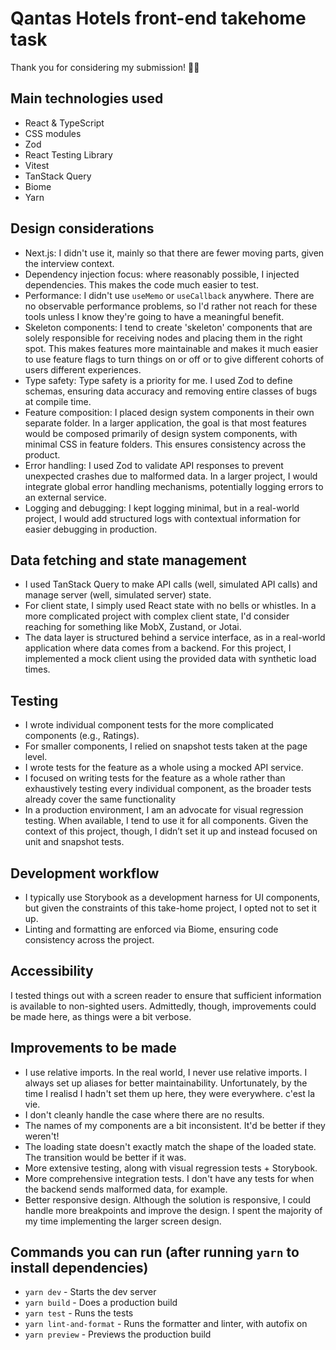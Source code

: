 # Qantas Hotels front-end takehome task
Thank you for considering my submission! 🦘🛫

## Main technologies used
- React & TypeScript
- CSS modules
- Zod
- React Testing Library
- Vitest
- TanStack Query
- Biome
- Yarn

## Design considerations
- Next.js: I didn't use it, mainly so that there are fewer moving parts, given the interview context.
- Dependency injection focus: where reasonably possible, I injected dependencies. This makes the code much easier to test.
- Performance: I didn't use `useMemo` or `useCallback` anywhere. There are no observable performance problems, so I'd rather not reach for these tools unless I know they're going to have a meaningful benefit.
- Skeleton components: I tend to create 'skeleton' components that are solely responsible for receiving nodes and placing them in the right spot. This makes features more maintainable and makes it much easier to use feature flags to turn things on or off or to give different cohorts of users different experiences.
- Type safety: Type safety is a priority for me. I used Zod to define schemas, ensuring data accuracy and removing entire classes of bugs at compile time.
- Feature composition: I placed design system components in their own separate folder. In a larger application, the goal is that most features would be composed primarily of design system components, with minimal CSS in feature folders. This ensures consistency across the product.
- Error handling: I used Zod to validate API responses to prevent unexpected crashes due to malformed data. In a larger project, I would integrate global error handling mechanisms, potentially logging errors to an external service.
- Logging and debugging: I kept logging minimal, but in a real-world project, I would add structured logs with contextual information for easier debugging in production.

## Data fetching and state management
- I used TanStack Query to make API calls (well, simulated API calls) and manage server (well, simulated server) state.
- For client state, I simply used React state with no bells or whistles. In a more complicated project with complex client state, I'd consider reaching for something like MobX, Zustand, or Jotai.
- The data layer is structured behind a service interface, as in a real-world application where data comes from a backend. For this project, I implemented a mock client using the provided data with synthetic load times.

## Testing
- I wrote individual component tests for the more complicated components (e.g., Ratings).
- For smaller components, I relied on snapshot tests taken at the page level.
- I wrote tests for the feature as a whole using a mocked API service.
- I focused on writing tests for the feature as a whole rather than exhaustively testing every individual component, as the broader tests already cover the same functionality
- In a production environment, I am an advocate for visual regression testing. When available, I tend to use it for all components. Given the context of this project, though, I didn’t set it up and instead focused on unit and snapshot tests.

## Development workflow
- I typically use Storybook as a development harness for UI components, but given the constraints of this take-home project, I opted not to set it up.
- Linting and formatting are enforced via Biome, ensuring code consistency across the project.

## Accessibility
I tested things out with a screen reader to ensure that sufficient information is available to non-sighted users. Admittedly, though, improvements could be made here, as things were a bit verbose.

## Improvements to be made
- I use relative imports. In the real world, I never use relative imports. I always set up aliases for better maintainability. Unfortunately, by the time I realisd I hadn't set them up here, they were everywhere. c'est la vie.
- I don't cleanly handle the case where there are no results.
- The names of my components are a bit inconsistent. It'd be better if they weren't!
- The loading state doesn't exactly match the shape of the loaded state. The transition would be better if it was.
- More extensive testing, along with visual regression tests + Storybook.
- More comprehensive integration tests. I don't have any tests for when the backend sends malformed data, for example.
- Better responsive design. Although the solution is responsive, I could handle more breakpoints and improve the design. I spent the majority of my time implementing the larger screen design.

## Commands you can run (after running `yarn` to install dependencies)
- `yarn dev` - Starts the dev server
- `yarn build` - Does a production build
- `yarn test` - Runs the tests
- `yarn lint-and-format` - Runs the formatter and linter, with autofix on
- `yarn preview` - Previews the production build
